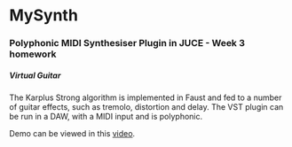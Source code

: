 # MySynth

<h3>Polyphonic MIDI Synthesiser Plugin in JUCE - Week 3 homework</h3>

<h5>Virtual Guitar</h5>

<p> The Karplus Strong algorithm is implemented in Faust and fed to a number of guitar effects, such as tremolo, distortion and delay. The VST plugin can be run in a DAW, with a MIDI input and is polyphonic.</p>


<p> Demo can be viewed in this <a href = "https://www.youtube.com/watch?v=G19XPfWlf5I&feature=youtu.be">video</a>. </p>

